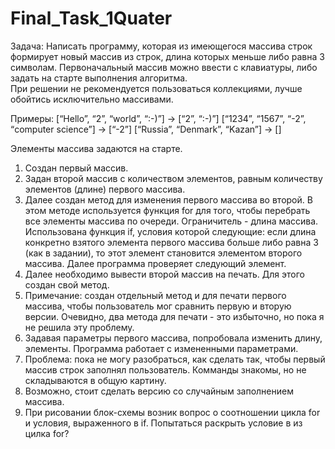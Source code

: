 # Final_Task_1Quater
Задача: Написать программу, которая из имеющегося массива строк формирует новый массив из строк, длина которых меньше либо равна 3 символам. 
Первоначальный массив можно ввести с клавиатуры, либо задать на старте выполнения алгоритма.  
При решении не рекомендуется пользоваться коллекциями, лучше обойтись исключительно массивами.

Примеры:
[“Hello”, “2”, “world”, “:-)”] → [“2”, “:-)”]
[“1234”, “1567”, “-2”, “computer science”] → [“-2”]
[“Russia”, “Denmark”, “Kazan”] → []

Элементы массива задаются на старте.
1) Создан первый массив.
2) Задан второй массив с количеством элементов, равным количеству элементов (длине) первого массива.
3) Далее создан метод для изменения первого массива во второй.
   В этом методе используется функция for для того, чтобы перебрать все элементы массива по очереди. Ограничитель - длина массива.
   Использована функция if, условия которой следующие: если длина конкретно взятого элемента первого массива больше либо равна 3 (как в задании), то этот элемент становится элементом второго массива.
   Далее программа проверяет следующий элемент.
4) Далее необходимо вывести второй массив на печать. Для этого создан свой метод.
5) Примечание: создан отдельный метод и для печати первого массива, чтобы пользователь мог сравнить первую и вторую версии. Очевидно, два метода для печати - это избыточно, но пока я не решила эту проблему.
6) Задавая параметры первого массива, попробовала изменить длину, элементы. Программа работает с измененными параметрами.
7) Проблема: пока не могу разобраться, как сделать так, чтобы первый массив строк заполнял пользователь. Комманды знакомы, но не складываются в общую картину.
8) Возможно, стоит сделать версию со случайным заполнением массива.
9) При рисовании блок-схемы возник вопрос о соотношении цикла for и условия, выраженного в if. Попытаться раскрыть условие в из цилка for? 
    
